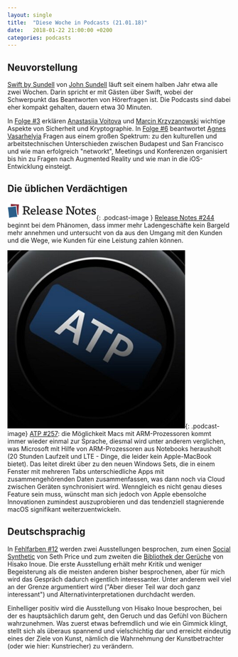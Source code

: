 ```yaml
---
layout: single
title:  "Diese Woche in Podcasts (21.01.18)"
date:   2018-01-22 21:00:00 +0200
categories: podcasts
---
```


## Neuvorstellung

[Swift by Sundell](https://www.swiftbysundell.com/podcast/) von [John Sundell](https://twitter.com/johnsundell) läuft seit einem halben Jahr etwa alle zwei Wochen. Darin spricht er mit Gästen über Swift, wobei der Schwerpunkt das Beantworten von Hörerfragen ist. Die Podcasts sind dabei eher kompakt gehalten, dauern etwa 30 Minuten.

In [Folge #3](https://www.swiftbysundell.com/podcast/3) erklären [Anastasiia Voitova](https://twitter.com/vixentael) und [Marcin Krzyzanowski](https://twitter.com/krzyzanowskim) wichtige Aspekte von Sicherheit und Kryptographie. In [Folge #6](https://www.swiftbysundell.com/podcast/6) beantwortet [Agnes Vasarhelyia](https://twitter.com/vasarhelyia) Fragen aus einem großen Spektrum: zu den kulturellen und arbeitstechnischen Unterschieden zwischen Budapest und San Francisco und wie man erfolgreich "networkt", Meetings und Konferenzen organisiert bis hin zu Fragen nach Augmented Reality und wie man in die iOS-Entwicklung einsteigt. 

## Die üblichen Verdächtigen

![release]{: .podcast-image } [Release Notes #244](https://releasenotes.tv/244-they-dont-fit-down-the-tubes/) beginnt bei dem Phänomen, dass immer mehr Ladengeschäfte kein Bargeld mehr annehmen und untersucht von da aus den Umgang mit den Kunden und die Wege, wie Kunden für eine Leistung zahlen können. 

![atp]{: .podcast-image} [ATP #257](http://atp.fm/episodes/257): die Möglichkeit Macs mit ARM-Prozessoren kommt immer wieder einmal zur Sprache, diesmal wird unter anderem verglichen, was Microsoft mit Hilfe von ARM-Prozessoren aus Notebooks herausholt (20 Stunden Laufzeit und LTE - Dinge, die leider kein Apple-MacBook bietet). Das leitet direkt über zu den neuen Windows Sets, die in einem Fenster mit mehreren Tabs unterschiedliche Apps mit zusammengehörenden Daten zusammenfassen, was dann noch via Cloud zwischen Geräten synchronisiert wird. Wenngleich es nicht genau dieses Feature sein muss, wünscht man sich jedoch von Apple ebensolche Innovationen zumindest auszuprobieren und das tendenziell stagnierende macOS signifikant weiterzuentwickeln. 

## Deutschsprachig

In [Fehlfarben #12](https://fehlfarbenpodcast.wordpress.com/2017/12/18/fehlfarben-12-seth-price-social-synthetic-hisako-inoue-bibliothek-der-gerueche/) werden zwei Ausstellungen besprochen, zum einen [Social Synthetic](https://www.pinakothek.de/ausstellungen/seth-price-social-synthetic) von Seth Price und zum zweiten die [Bibliothek der Gerüche](http://www.villastuck.de/ausstellungen/2017/ricochet11/index.htm) von Hisako Inoue. Die erste Ausstellung erhält mehr Kritik und weniger Begeisterung als die meisten anderen bisher besprochenen, aber für mich wird das Gespräch dadurch eigentlich interessanter. Unter anderem weil viel an der Grenze argumentiert wird ("Aber dieser Teil war doch ganz interessant") und Alternativinterpretationen durchdacht werden. 

Einhelliger positiv wird die Ausstellung von Hisako Inoue besprochen, bei der es hauptsächlich darum geht, den Geruch und das Gefühl von Büchern wahrzunehmen. Was zuerst etwas befremdlich und wie ein Gimmick klingt, stellt sich als überaus spannend und vielschichtig dar und erreicht eindeutig eines der Ziele von Kunst, nämlich die Wahrnehmung der Kunstbetrachter (oder wie hier: Kunstriecher) zu verändern.

[abteilung]: /assets/images/die_neue_abteilung_400x400.jpg "Die neue Abteilung"
[agents]: /assets/images/freeagents_artwork.png.jpg "Free Agents"
[analogue]: /assets/images/analogue_400.jpg "Analog(ue)"
[atp]: /assets/images/atp_400x400.jpg "Accidental Tech Podcast"
[b2w]: /assets/images/b2w_quarter.jpg "Back to Work"
[core]: /assets/images/coreint_400x400.png "Core Intuition"
[friday]: /assets/images/do_by_friday.jpg "Do by Friday"
[incomparable]: /assets/images/logo-theincomparable-1x.jpg "The Incomparable"
[mpu]: /assets/images/mpu_350.png "Mac Power Users"
[radar]: /assets/images/radar_artwork.png "Under the Radar"
[release]: /assets/images/release_notes_logo.png "Release Notes"
[talk]: /assets/images/talkshow_170x170bb.jpg "The Talk Show"
[timetable]: /assets/images/timetable.png "Timetable"